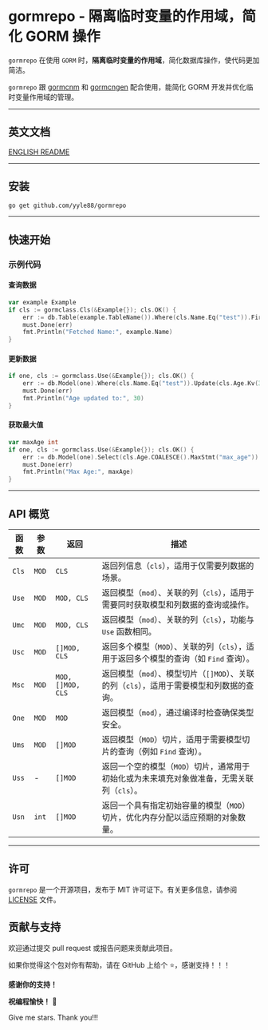 # gormrepo - 隔离临时变量的作用域，简化 GORM 操作

`gormrepo` 在使用 `GORM` 时，**隔离临时变量的作用域**，简化数据库操作，使代码更加简洁。

`gormrepo` 跟 [gormcnm](https://github.com/yyle88/gormcnm) 和 [gormcngen](https://github.com/yyle88/gormcngen) 配合使用，能简化 GORM 开发并优化临时变量作用域的管理。

---

## 英文文档

[ENGLISH README](README.md)

---

## 安装

```bash
go get github.com/yyle88/gormrepo
```

---

## 快速开始

### 示例代码

#### 查询数据

```go
var example Example
if cls := gormclass.Cls(&Example{}); cls.OK() {
	err := db.Table(example.TableName()).Where(cls.Name.Eq("test")).First(&example).Error
    must.Done(err)
    fmt.Println("Fetched Name:", example.Name)
}
```

#### 更新数据

```go
if one, cls := gormclass.Use(&Example{}); cls.OK() {
    err := db.Model(one).Where(cls.Name.Eq("test")).Update(cls.Age.Kv(30)).Error
    must.Done(err)
    fmt.Println("Age updated to:", 30)
}
```

#### 获取最大值

```go
var maxAge int
if one, cls := gormclass.Use(&Example{}); cls.OK() {
	err := db.Model(one).Select(cls.Age.COALESCE().MaxStmt("max_age")).First(&maxAge).Error
	must.Done(err)
    fmt.Println("Max Age:", maxAge)
}
```

---

## API 概览

| 函数    | 参数    | 返回                | 描述                                                    | 
|-------|-------|-------------------|-------------------------------------------------------|
| `Cls` | `MOD` | `CLS`             | 返回列信息（`cls`），适用于仅需要列数据的场景。                            |
| `Use` | `MOD` | `MOD, CLS`        | 返回模型（`mod`）、关联的列（`cls`），适用于需要同时获取模型和列数据的查询或操作。        |
| `Umc` | `MOD` | `MOD, CLS`        | 返回模型（`mod`）、关联的列（`cls`），功能与 `Use` 函数相同。               |
| `Usc` | `MOD` | `[]MOD, CLS`      | 返回多个模型（`MOD`）、关联的列（`cls`），适用于返回多个模型的查询（如 `Find` 查询）。  |
| `Msc` | `MOD` | `MOD, []MOD, CLS` | 返回模型（`mod`）、模型切片（`[]MOD`）、关联的列（`cls`），适用于需要模型和列数据的查询。 |
| `One` | `MOD` | `MOD`             | 返回模型（`mod`），通过编译时检查确保类型安全。                            |
| `Ums` | `MOD` | `[]MOD`           | 返回模型（`MOD`）切片，适用于需要模型切片的查询（例如 `Find` 查询）。             |
| `Uss` | -     | `[]MOD`           | 返回一个空的模型（`MOD`）切片，通常用于初始化或为未来填充对象做准备，无需关联列（`cls`）。    |
| `Usn` | `int` | `[]MOD`           | 返回一个具有指定初始容量的模型（`MOD`）切片，优化内存分配以适应预期的对象数量。            |

---

## 许可

`gormrepo` 是一个开源项目，发布于 MIT 许可证下。有关更多信息，请参阅 [LICENSE](LICENSE) 文件。

## 贡献与支持

欢迎通过提交 pull request 或报告问题来贡献此项目。

如果你觉得这个包对你有帮助，请在 GitHub 上给个 ⭐，感谢支持！！！

**感谢你的支持！**

**祝编程愉快！** 🎉

Give me stars. Thank you!!!
